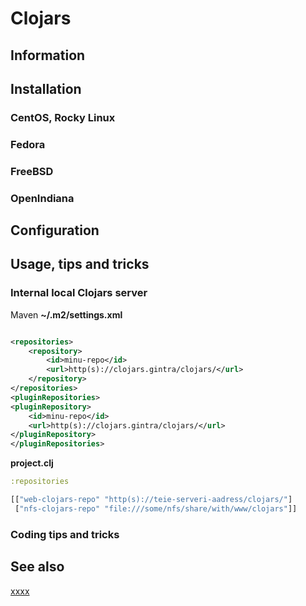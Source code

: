 # Clojars

## Information

## Installation

### CentOS, Rocky Linux

### Fedora

### FreeBSD

### OpenIndiana

## Configuration

## Usage, tips and tricks

### Internal local Clojars server

Maven **~/.m2/settings.xml**

```xml

<repositories>
    <repository>
        <id>minu-repo</id>
        <url>http(s)://clojars.gintra/clojars/</url>
    </repository>
</repositories>
<pluginRepositories>
<pluginRepository>
    <id>minu-repo</id>
    <url>http(s)://clojars.gintra/clojars/</url>
</pluginRepository>
</pluginRepositories>
```

**project.clj**

```clojure
:repositories

[["web-clojars-repo" "http(s)://teie-serveri-aadress/clojars/"]
 ["nfs-clojars-repo" "file:///some/nfs/share/with/www/clojars"]]
```

### Coding tips and tricks

## See also

[xxxx](http://yyyyy)

